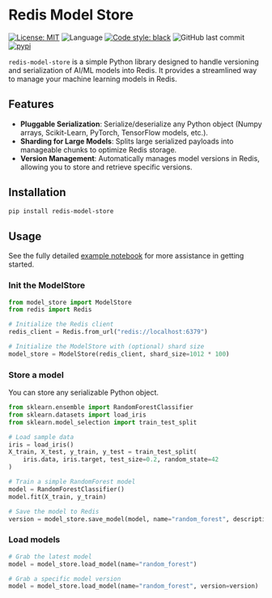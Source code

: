 # Redis Model Store

[![License: MIT](https://img.shields.io/badge/License-MIT-yellow.svg)](https://opensource.org/licenses/MIT)
![Language](https://img.shields.io/github/languages/top/redis-applied-ai/redis-model-store)
[![Code style: black](https://img.shields.io/badge/code%20style-black-000000.svg)](https://github.com/psf/black)
![GitHub last commit](https://img.shields.io/github/last-commit/redis-applied-ai/redis-model-store)
[![pypi](https://badge.fury.io/py/redisvl.svg)](https://pypi.org/project/redis-model-store/)

`redis-model-store` is a simple Python library designed to handle versioning and serialization of AI/ML models into Redis. It provides a streamlined way to manage your machine learning models in Redis.

## Features

- **Pluggable Serialization**: Serialize/deserialize any Python object (Numpy arrays, Scikit-Learn, PyTorch, TensorFlow models, etc.).
- **Sharding for Large Models**: Splits large serialized payloads into manageable chunks to optimize Redis storage.
- **Version Management**: Automatically manages model versions in Redis, allowing you to store and retrieve specific versions.


## Installation
```bash
pip install redis-model-store
```

## Usage

See the fully detailed [example notebook](docs/redis_model_store.ipynb) for more assistance in getting started.

### Init the ModelStore
```python
from model_store import ModelStore
from redis import Redis

# Initialize the Redis client
redis_client = Redis.from_url("redis://localhost:6379")

# Initialize the ModelStore with (optional) shard size
model_store = ModelStore(redis_client, shard_size=1012 * 100)
```

### Store a model 
You can store any serializable Python object.
```python
from sklearn.ensemble import RandomForestClassifier
from sklearn.datasets import load_iris
from sklearn.model_selection import train_test_split

# Load sample data
iris = load_iris()
X_train, X_test, y_train, y_test = train_test_split(
    iris.data, iris.target, test_size=0.2, random_state=42
)

# Train a simple RandomForest model
model = RandomForestClassifier()
model.fit(X_train, y_train)

# Save the model to Redis
version = model_store.save_model(model, name="random_forest", description="Random forest classifier model")
```

### Load models
```python
# Grab the latest model
model = model_store.load_model(name="random_forest")

# Grab a specific model version
model = model_store.load_model(name="random_forest", version=version)
```

## 